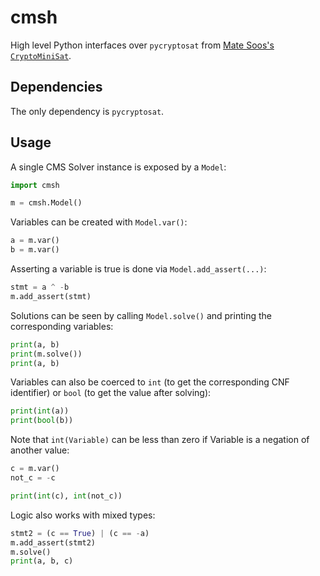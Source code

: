 # cmsh

High level Python interfaces over `pycryptosat` from [Mate Soos's](https://github.com/msoos)
[`CryptoMiniSat`](https://github.com/msoos/cryptominisat).

## Dependencies

The only dependency is `pycryptosat`.

## Usage

A single CMS Solver instance is exposed by a `Model`:

```python
import cmsh

m = cmsh.Model()
```

Variables can be created with `Model.var()`:

```python
a = m.var()
b = m.var()
```

Asserting a variable is true is done via `Model.add_assert(...)`:

```python
stmt = a ^ -b
m.add_assert(stmt)
```

Solutions can be seen by calling `Model.solve()` and printing the
corresponding variables:

```python
print(a, b)
print(m.solve())
print(a, b)
```

Variables can also be coerced to `int` (to get the corresponding CNF
identifier) or `bool` (to get the value after solving):

```python
print(int(a))
print(bool(b))
```

Note that `int(Variable)` can be less than zero if Variable is a negation of
another value:

```python
c = m.var()
not_c = -c

print(int(c), int(not_c))
```

Logic also works with mixed types:

```python
stmt2 = (c == True) | (c == -a)
m.add_assert(stmt2)
m.solve()
print(a, b, c)
```
